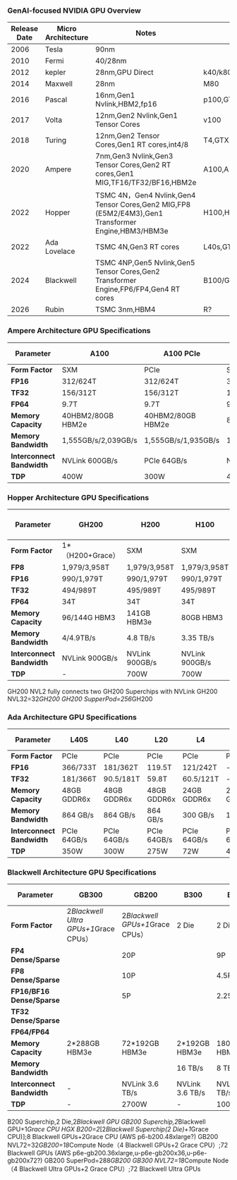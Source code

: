 ### GenAI-focused NVIDIA GPU Overview

| Release Date | Micro Architecture | Notes | Key Models|
|-------|---------|---------|---------|
| 2006 | Tesla | 90nm |  |
| 2010 | Fermi | 40/28nm |  |
| 2012 | kepler | 28nm,GPU Direct  | k40/k80 |
| 2014 | Maxwell | 28nm | M80 |
| 2016 | Pascal | 16nm,Gen1 Nvlink,HBM2,fp16 | p100,GTX1080ti |
| 2017 | Volta | 12nm,Gen2 Nvlink,Gen1 Tensor Cores| v100 |
| 2018 | Turing |12nm,Gen2 Tensor Cores,Gen1 RT cores,int4/8 | T4,GTX2090 |
| 2020 | Ampere |7nm,Gen3 Nvlink,Gen3 Tensor Cores,Gen2 RT cores,Gen1 MIG,TF16/TF32/BF16,HBM2e| A100,A10,GTX3090 |
| 2022 | Hopper|TSMC 4N，Gen4 Nvlink,Gen4 Tensor Cores,Gen2 MIG,FP8 (E5M2/E4M3),Gen1 Transformer Engine,HBM3/HBM3e | H100,H20 |
| 2022 | Ada Lovelace|TSMC 4N,Gen3 RT cores| L40s,GTX4090 |
| 2024 | Blackwell| TSMC 4NP,Gen5 Nvlink,Gen5 Tensor Cores,Gen2 Transformer Engine,FP6/FP4,Gen4 RT cores| B100/GH200/GB200,GTX5090 |
| 2026 | Rubin|TSMC 3nm,HBM4| R? |


### Ampere Architecture GPU Specifications

| Parameter | A100 | A100 PCIe | A800 | A800 PCIe | A10 | RTX 3090 |
|-----------|------|-----------|------|-----------|-----|----------|
| **Form Factor** | SXM | PCIe | SXM | PCIe | PCIe | PCIe |
| **FP16** | 312/624T | 312/624T | 312/624T | 312/624T | 125T/250T | -|
| **TF32** | 156/312T | 156/312T | 156/312T | 156/312T | 62.5T/125T | -|
| **FP64** | 9.7T |9.7T| 9.7T | 9.7T | - | - |
| **Memory Capacity** | 40HBM2/80GB HBM2e | 40HBM2/80GB HBM2e  | 80GB HBM2e | 40HBM2/80GB HBM2e| 24GB GDDR6 | 24GB GDDR6X |
| **Memory Bandwidth** | 1,555GB/s/2,039GB/s | 1,555GB/s/1,935GB/s | 1,555GB/s/2,039GB/s| 1,555GB/s/1,935GB/s | 600 GB/s | 936 GB/s |
| **Interconnect Bandwidth** | NVLink 600GB/s | PCIe 64GB/s | NVLink 400GB/s | PCIe 64GB/s | PCIe 64GB/s | PCIe 64GB/s |
| **TDP** | 400W | 300W | 400W | 250W/300W | 150W | 350W |


### Hopper Architecture GPU Specifications

| Parameter | GH200 | H200 | H100 | H100 PCIe | H800 | H800 PCIe | H20 Std | H20 Large Memory |
|-----------|-------|------|------|-----------|------|-----------|---------|------------------|
| **Form Factor** | 1*（H200+Grace）| SXM | SXM | PCIe | SXM | PCIe | SXM | SXM |
| **FP8** | 1,979/3,958T | 1,979/3,958T | 1,979/3,958T | 1670/3,341T | 1000/2000T | 800/1600T | 296T | 296T |
| **FP16** | 990/1,979T | 990/1,979T  | 990/1,979T | 835/1671T | 1000/2000T | 800/1600T | 148T | 148T |
| **TF32** | 494/989T | 495/989T | 495/989T | 417/835T | 495/989T | 378/756T | 59.8T | 59.8T |
| **FP64** | 34T | 34T | 34T | 30T | 1T |  | - | - |
| **Memory Capacity** | 96/144G HBM3 | 141GB HBM3e | 80GB HBM3 | 94GB HBM2e | 80GB HBM3 | 80GB HBM3 | 96GB HBM3 | 141GB HBM3e |
| **Memory Bandwidth** | 4/4.9TB/s | 4.8 TB/s | 3.35 TB/s | 3.9 TB/s | 3.35 TB/s | 2 TB/s | 4 TB/s | 4.8 TB/s |
| **Interconnect Bandwidth** | NVLink 900GB/s | NVLink 900GB/s | NVLink 900GB/s | PCIe 128GB/s | NVLink 400GB/s | PCIe 128GB/s | NVLink 900GB/s | NVLink 900GB/s |
| **TDP** | - | 700W | 700W | 350W | 700W | 350W | 400W | 400W |

GH200 NVL2 fully connects two GH200 Superchips with NVLink
GH200 NVL32=32*GH200 
GH200 SupperPod=256*GH200

### Ada Architecture GPU Specifications

| Parameter | L40S | L40 | L20 | L4 | RTX 4090 |
|-----------|------|-----|-----|----|----------|
| **Form Factor** | PCIe | PCIe | PCIe | PCIe | PCIe |
| **FP16** | 366/733T | 181/362T | 119.5T | 121/242T | - |
| **TF32** | 181/366T | 90.5/181T | 59.8T | 60.5/121T | - |
| **Memory Capacity** | 48GB GDDR6x | 48GB GDDR6x | 48GB GDDR6x | 24GB GDDR6x | 24GB GDDR6x |
| **Memory Bandwidth** | 864 GB/s | 864 GB/s | 864 GB/s | 300 GB/s | 1 TB/s |
| **Interconnect Bandwidth** | PCIe 64GB/s | PCIe 64GB/s | PCIe 64GB/s | PCIe 64GB/s | PCIe 64GB/s |
| **TDP** | 350W | 300W | 275W | 72W | 450W |


### Blackwell Architecture GPU Specifications

| Parameter | GB300 | GB200| B300 | B200 | B100 | RTX 5090 |
|-----------|-------|------|-------|------|------|----------|
| **Form Factor** | 2*Blackwell Ultra GPUs+1*Grace CPUs） | 2*Blackwell GPUs+1*Grace CPUs）| 2 Die | 2 Die  | 2 Die  | PCIe 5.0 |
| **FP4 Dense/Sparse** |  | 20P |  | 9P| 1.8/3.5P | -| 
| **FP8 Dense/Sparse** |   | 10P |  |4.5P | 1.8/3.5P | -| 
| **FP16/BF16 Dense/Sparse** |  | 5P  |  | 2.25P| 1.8/3.5P | -| 
| **TF32 Dense/Sparse** |  |  |  |  |   | - |
| **FP64/FP64** |   |   |  |  |   | - |
| **Memory Capacity** | 2*288GB HBM3e | 72*192GB HBM3e | 2*192GB HBM3e | 180/192GB HBM3e | 180/192GB HBM3e | 32GB GDDR7 | 
| **Memory Bandwidth** |  | | 16 TB/s | 8 TB/s | 8 TB/s | 1.8 TB/s |
| **Interconnect Bandwidth** | - | NVLink 3.6 TB/s | NVLink 3.6 TB/s | NVLink 1.8 TB/s | NVLink 1.8 TB/s | PCIe 128GB/s | 
| **TDP** | - | 2700W   | - | 1000W | 700W | 575W |

B200 Superchip,2 Die,2*Blackwell GPU
GB200 Superchip,2*Blackwell GPU+1*Grace CPU
HGX B200=2*[2*Blackwell Superchip(2 Die)+1*Grace CPU)];8 Blackwell GPUs+2Grace CPU (AWS p6-b200.48xlarge?)
GB200 NVL72=32*GB200=18*Compute Node（4 Blackwell GPUs+2 Grace CPU）;72 Blackwell GPUs (AWS p6e-gb200.36xlarge,u-p6e-gb200x36,u-p6e-gb200x72?)
GB200 SuperPod=288*GB200
GB300 NVL72=18*Compute Node（4 Blackwell Ultra GPUs+2 Grace CPU）;72 Blackwell Ultra GPUs

